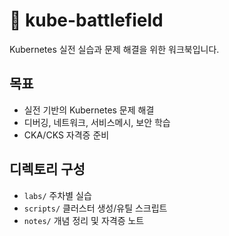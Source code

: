 # 🧪 kube-battlefield

Kubernetes 실전 실습과 문제 해결을 위한 워크북입니다.

## 목표

- 실전 기반의 Kubernetes 문제 해결
- 디버깅, 네트워크, 서비스메시, 보안 학습
- CKA/CKS 자격증 준비


## 디렉토리 구성

- `labs/` 주차별 실습
- `scripts/` 클러스터 생성/유틸 스크립트
- `notes/` 개념 정리 및 자격증 노트
